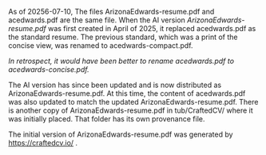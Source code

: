 As of 20256-07-10, The files ArizonaEdwards-resume.pdf and acedwards.pdf are the same file.
When the AI version _ArizonaEdwards-resume.pdf_ was first created in April of 2025, 
it replaced acedwards.pdf as the standard resume.
The previous standard, which was a print of the concise view, was renamed to acedwards-compact.pdf.

_In retrospect, it would have been better to rename acedwards.pdf to acedwards-concise.pdf._


The AI version has since been updated and is now distributed as ArizonaEdwards-resume.pdf.
At this time, the content of acedwards.pdf was also updated to match the updated ArizonaEdwards-resume.pdf.
There is another copy of ArizonaEdwards-resume.pdf in tub/CraftedCV/ where it was initially placed. 
That folder has its own provenance file.


The initial version of ArizonaEdwards-resume.pdf was generated by https://craftedcv.io/ .